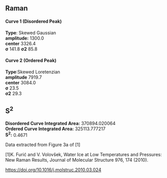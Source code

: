 ## Raman

#### Curve 1 (Disordered Peak)
**Type**: Skewed Gaussian\
**amplitude:** 1300.0\
**center** 3326.4\
**σ** 141.8
**σ2** 85.8


#### Curve 2 (Ordered Peak)
**Type**:Skewed Loretenzian\
**amplitude** 7919.7\
**center** 3084.0\
**σ** 23.5\
**σ2** 29.3


## S<sup>2</sup>
**Disordered Curve Integrated Area:** 370894.020064\
**Ordered Curve Integrated Area:** 325113.777217\
**S<sup>2</sup>:** 0.4671











Data extracted from Figure 3a of [1]


[1]K. Furić and V. Volovšek, Water Ice at Low Temperatures and Pressures: New Raman Results, Journal of Molecular Structure 976, 174 (2010).

https://doi.org/10.1016/j.molstruc.2010.03.024